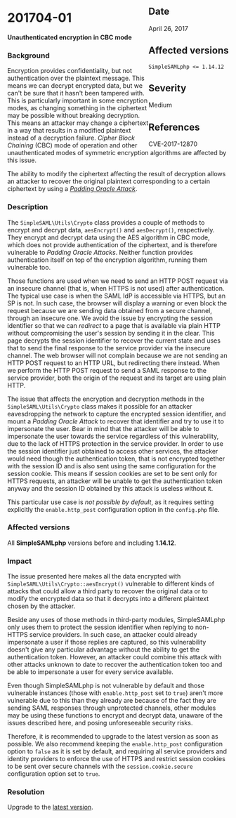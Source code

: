<div class="sidebar-warning" style="float: right;">
<h2>Date</h2>
April 26, 2017
<h2>Affected versions</h2>
<code>SimpleSAMLphp <= 1.14.12</code>
<h2>Severity</h2>
Medium
<h2>References</h2>
CVE-2017-12870
</div>

# 201704-01

**Unauthenticated encryption in CBC mode**

### Background

Encryption provides confidentiality, but not authentication over the plaintext message. This means we can decrypt
encrypted data, but we can't be sure that it hasn't been tampered with. This is particularly important in some
encryption modes, as changing something in the ciphertext may be possible without breaking decryption. This
means an attacker may change a ciphertext in a way that results in a modified plaintext instead of a decryption failure.
_Cipher Block Chaining_ (CBC) mode of operation and other unauthenticated modes of symmetric encryption algorithms are
affected by this issue.

The ability to modify the ciphertext affecting the result of decryption allows an attacker to recover the original
plaintext corresponding to a certain ciphertext by using a
[_Padding Oracle Attack_](https://en.wikipedia.org/wiki/Padding_oracle_attack).

### Description

The `SimpleSAML\Utils\Crypto` class provides a couple of methods to encrypt and decrypt data, `aesEncrypt()` and
`aesDecrypt()`, respectively. They encrypt and decrypt data using the AES algorithm in CBC mode, which does not
provide authentication of the ciphertext, and is therefore vulnerable to _Padding Oracle Attacks_. Neither function
provides authentication itself on top of the encryption algorithm, running them vulnerable too.

Those functions are used when we need to send an HTTP POST request via an insecure
channel (that is, when HTTPS is not used) after authentication. The typical use case is when the SAML IdP is
accessible via HTTPS, but an SP is not. In such case, the browser will display a warning or even block the request
because we are sending data obtained from a secure channel, through an insecure one. We avoid the issue by encrypting
the session identifier so that we can *redirect* to a page that is available via plain HTTP without compromising the
user's session by sending it in the clear. This page decrypts the session identifier to recover the current state and
uses that to send the final response to the service provider via the insecure channel. The web browser will not complain
because we are not sending an HTTP POST request to an HTTP URL, but redirecting there instead. When we perform the
HTTP POST request to send a SAML response to the service provider, both the origin of the request and its target are
using plain HTTP.

The issue that affects the encryption and decryption methods in the `SimpleSAML\Utils\Crypto` class makes it possible
for an attacker eavesdropping the network to capture the encrypted session identifier, and mount a _Padding Oracle
Attack_ to recover that identifier and try to use it to impersonate the user. Bear in mind that the attacker will be
able to impersonate the user towards the service regardless of this vulnerability, due to the lack of HTTPS protection
in the service provider. In order to use the session identifier just obtained to access other services, the attacker
would need though the authentication token, that is not encrypted together with the session ID and is also sent using
the same configuration for the session cookie. This means if session cookies are set to be sent only for HTTPS requests,
an attacker will be unable to get the authentication token anyway and the session ID obtained by this attack is
useless without it.

This particular use case is *not possible by default*, as it requires setting explicitly the `enable.http_post`
configuration option in the `config.php` file.

### Affected versions

All **SimpleSAMLphp** versions before and including **1.14.12**.

### Impact

The issue presented here makes all the data encrypted with `SimpleSAML\Utils\Crypto::aesEncrypt()` vulnerable to
different kinds of attacks that could allow a third party to recover the original data or to modify the encrypted
data so that it decrypts into a different plaintext chosen by the attacker.

Beside any uses of those methods in third-party modules, SimpleSAMLphp only uses them to protect the session identifier
when replying to non-HTTPS service providers. In such case, an attacker could already impersonate a user if those
replies are captured, so this vulnerability doesn't give any particular advantage without the ability to get the
authentication token. However, an attacker could combine this attack with other attacks unknown to date to recover the
authentication token too and be able to impersonate a user for every service available.

Even though SimpleSAMLphp is not vulnerable by default and those vulnerable instances (those with `enable.http_post`
set to `true`) aren't more vulnerable due to this than they already are because of the fact they are sending SAML
responses through unprotected channels, other modules may be using these functions to encrypt and decrypt data, unaware
of the issues described here, and posing unforeseeable security risks.

Therefore, it is recommended to upgrade to the latest version as soon as possible. We also recommend keeping the
`enable.http_post` configuration option to `false` as it is set by default, and requiring all service providers and
identity providers to enforce the use of HTTPS and restrict session cookies to be sent over secure channels with the
`session.cookie.secure` configuration option set to `true`.

### Resolution

Upgrade to the [latest version](/download).
